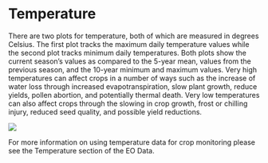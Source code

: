 # Temperature

There are two plots for temperature, both of which are measured in degrees Celsius. The first 
plot tracks the maximum daily temperature values while the second plot tracks minimum daily 
temperatures. Both plots show the current season’s values as compared to the 5-year mean, 
values from the previous season, and the 10-year minimum and maximum values. Very high 
temperatures can affect crops in a number of ways such as the increase of water loss through 
increased evapotranspiration, slow plant growth, reduce yields, pollen abortion, and potentially 
thermal death. Very low temperatures can also affect crops through the slowing in crop growth, 
frost or chilling injury, reduced seed quality, and possible yield reductions.

![](../../images/agmet/temperature.jpg)

For more information on using temperature data for crop monitoring please see the Temperature 
section of the EO Data.